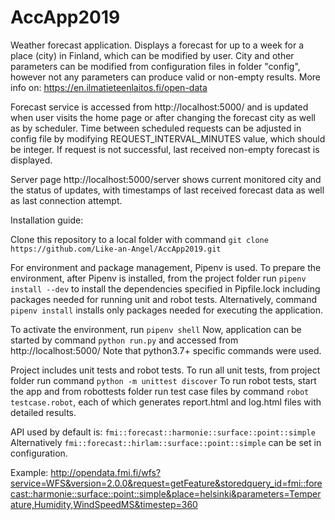 # AccApp2019

Weather forecast application. Displays a forecast for up to a week for a place (city) in Finland, which can be modified by user.
City and other parameters can be modified from configuration files in folder "config", however not any parameters can produce valid or non-empty results. More info on: https://en.ilmatieteenlaitos.fi/open-data

Forecast service is accessed from http://localhost:5000/ and is updated when user visits the home page or after changing the forecast city as well as by scheduler. Time between scheduled requests can be adjusted in config file by modifying REQUEST_INTERVAL_MINUTES value, which should be integer.
If request is not successful, last received non-empty forecast is displayed.

Server page http://localhost:5000/server shows current monitored city and the status of updates, with timestamps of last received forecast data as well as last connection attempt.

Installation guide:

Clone this repository to a local folder with command `git clone https://github.com/Like-an-Angel/AccApp2019.git`

For environment and package management, Pipenv is used.
To prepare the environment, after Pipenv is installed, from the project folder run `pipenv install --dev` to install the dependencies specified in Pipfile.lock including packages needed for running unit and robot tests.
Alternatively, command `pipenv install` installs only packages needed for executing the application.

To activate the environment, run `pipenv shell`
Now, application can be started by command `python run.py` and accessed from http://localhost:5000/
Note that python3.7+ specific commands were used.

Project includes unit tests and robot tests.
To run all unit tests, from project folder run command `python -m unittest discover`
To run robot tests, start the app and from robottests folder run test case files by command `robot testcase.robot`, each of which generates report.html and log.html files with detailed results.

API used by default is: `fmi::forecast::harmonie::surface::point::simple`
Alternatively `fmi::forecast::hirlam::surface::point::simple` can be set in configuration.

Example: http://opendata.fmi.fi/wfs?service=WFS&version=2.0.0&request=getFeature&storedquery_id=fmi::forecast::harmonie::surface::point::simple&place=helsinki&parameters=Temperature,Humidity,WindSpeedMS&timestep=360
